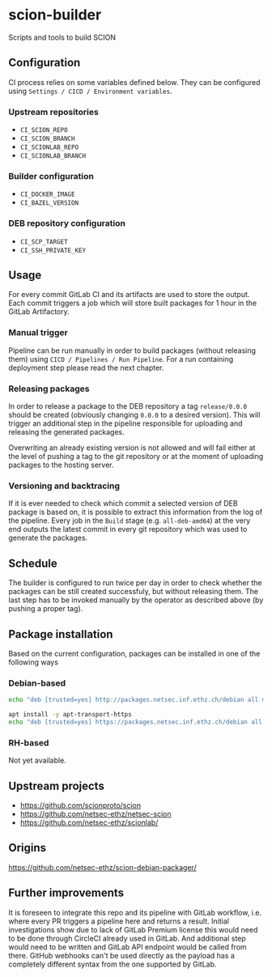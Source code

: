 # scion-builder

Scripts and tools to build SCION

## Configuration

CI process relies on some variables defined below. They can be configured using `Settings / CICD / Environment variables`.

### Upstream repositories

* `CI_SCION_REPO`
* `CI_SCION_BRANCH`
* `CI_SCIONLAB_REPO`
* `CI_SCIONLAB_BRANCH`

### Builder configuration

* `CI_DOCKER_IMAGE`
* `CI_BAZEL_VERSION`

### DEB repository configuration

* `CI_SCP_TARGET`
* `CI_SSH_PRIVATE_KEY`

## Usage

For every commit GitLab CI and its artifacts are used to store the output. Each commit triggers a job which will store built packages for 1 hour in the GitLab Artifactory.

### Manual trigger

Pipeline can be run manually in order to build packages (without releasing them) using `CICD / Pipelines / Run Pipeline`. For a run containing deployment step please read the next chapter.

### Releasing packages

In order to release a package to the DEB repository a tag `release/0.0.0` should be created (obviously changing `0.0.0` to a desired version). This will trigger an additional step in the pipeline responsible for uploading and releasing the generated packages.

Overwriting an already existing version is not allowed and will fail either at the level of pushing a tag to the git repository or at the moment of uploading packages to the hosting server.

### Versioning and backtracing

If it is ever needed to check which commit a selected version of DEB package is based on, it is possible to extract this information from the log of the pipeline. Every job in the `Build` stage (e.g. `all-deb-amd64`) at the very end outputs the latest commit in every git repository which was used to generate the packages.

## Schedule

The builder is configured to run twice per day in order to check whether the packages can be still created successfuly, but without releasing them. The last step has to be invoked manually by the operator as described above (by pushing a proper tag).

## Package installation

Based on the current configuration, packages can be installed in one of the following ways

### Debian-based
```bash
echo "deb [trusted=yes] http://packages.netsec.inf.ethz.ch/debian all main" >> /etc/apt/sources.list
```

```bash
apt install -y apt-transport-https
echo "deb [trusted=yes] https://packages.netsec.inf.ethz.ch/debian all main" >> /etc/apt/sources.list
```

### RH-based
Not yet available.

## Upstream projects

* https://github.com/scionproto/scion
* https://github.com/netsec-ethz/netsec-scion
* https://github.com/netsec-ethz/scionlab/

## Origins

https://github.com/netsec-ethz/scion-debian-packager/

## Further improvements

It is foreseen to integrate this repo and its pipeline with GitLab workflow, i.e. where every PR triggers a pipeline here and returns a result. Initial investigations show due to lack of GitLab Premium license this would need to be done through CircleCI already used in GitLab. And additional step would need to be written and GitLab API endpoint would be called from there. GitHub webhooks can't be used directly as the payload has a completely different syntax from the one supported by GitLab.
